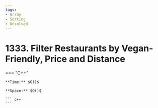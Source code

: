 ```yaml
---
tags:
- Array
- Sorting
- Unsolved
---
```



# 1333. Filter Restaurants by Vegan-Friendly, Price and Distance

=== "C++"

    **Time:** $O()$

    **Space:** $O()$

    ``` c++
    ```